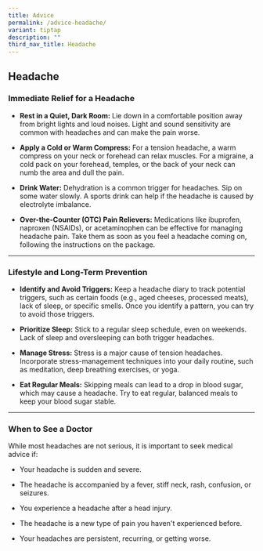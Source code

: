 ```yaml
---
title: Advice
permalink: /advice-headache/
variant: tiptap
description: ""
third_nav_title: Headache
---
```

<h2>Headache</h2>
<h3>Immediate Relief for a Headache</h3>
<p></p>
<ul>
<li>
<p><strong>Rest in a Quiet, Dark Room:</strong> Lie down in a comfortable
position away from bright lights and loud noises. Light and sound sensitivity
are common with headaches and can make the pain worse.</p>
<p></p>
</li>
<li>
<p><strong>Apply a Cold or Warm Compress:</strong> For a tension headache,
a warm compress on your neck or forehead can relax muscles. For a migraine,
a cold pack on your forehead, temples, or the back of your neck can numb
the area and dull the pain.</p>
<p></p>
</li>
<li>
<p><strong>Drink Water:</strong> Dehydration is a common trigger for headaches.
Sip on some water slowly. A sports drink can help if the headache is caused
by electrolyte imbalance.</p>
<p></p>
</li>
<li>
<p><strong>Over-the-Counter (OTC) Pain Relievers:</strong> Medications like
ibuprofen, naproxen (NSAIDs), or acetaminophen can be effective for managing
headache pain. Take them as soon as you feel a headache coming on, following
the instructions on the package.</p>
<p></p>
</li>
</ul>
<hr>
<p></p>
<h3>Lifestyle and Long-Term Prevention</h3>
<p></p>
<ul>
<li>
<p><strong>Identify and Avoid Triggers:</strong> Keep a headache diary to
track potential triggers, such as certain foods (e.g., aged cheeses, processed
meats), lack of sleep, or specific smells. Once you identify a pattern,
you can try to avoid those triggers.</p>
<p></p>
</li>
<li>
<p><strong>Prioritize Sleep:</strong> Stick to a regular sleep schedule, even
on weekends. Lack of sleep and oversleeping can both trigger headaches.</p>
<p></p>
</li>
<li>
<p><strong>Manage Stress:</strong> Stress is a major cause of tension headaches.
Incorporate stress-management techniques into your daily routine, such
as meditation, deep breathing exercises, or yoga.</p>
<p></p>
</li>
<li>
<p><strong>Eat Regular Meals:</strong> Skipping meals can lead to a drop in
blood sugar, which may cause a headache. Try to eat regular, balanced meals
to keep your blood sugar stable.</p>
</li>
</ul>
<hr>
<p></p>
<h3>When to See a Doctor</h3>
<p></p>
<p>While most headaches are not serious, it is important to seek medical
advice if:</p>
<ul>
<li>
<p>Your headache is sudden and severe.</p>
</li>
<li>
<p>The headache is accompanied by a fever, stiff neck, rash, confusion, or
seizures.</p>
</li>
<li>
<p>You experience a headache after a head injury.</p>
</li>
<li>
<p>The headache is a new type of pain you haven't experienced before.</p>
</li>
<li>
<p>Your headaches are persistent, recurring, or getting worse.</p>
</li>
</ul>
<p></p>